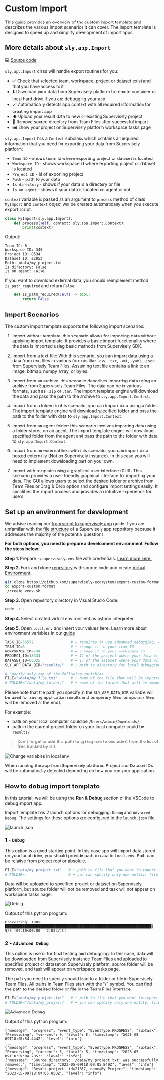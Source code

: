 # Custom Import

This guide provides an overview of the custom import template and describes the various import scenarios it can cover. The import template is designed to speed up and simplify development of import apps.

## More details about `sly.app.Import`

💻 [Source code](https://github.com/supervisely/supervisely/blob/master/supervisely/app/import_template.py)

`sly.app.Import` class will handle export routines for you:

- ✅ Check that selected team, workspace, project or dataset exist and that you have access to it
- ⬇️ Download your data from Supervisely platform to remote container or local hard drive if you are debugging your app
- 🪄 Automatically detects app context with all required information for creating import app
- ⬆️ Upload your result data to new or existing Supervisely project
- 🧹 Remove source directory from Team Files after successful import
- 🖼️ Show your project on Supervisely platform workspace tasks page

`sly.app.Import` has a `Context` subclass which contains all required information that you need for exporting your data from Supervisely platform:

- `Team ID` - shows team id where exporting project or dataset is located
- `Workspace ID` - shows workspace id where exporting project or dataset is located
- `Project ID` - id of exporting project
- `Path` - path to your data
- `Is directory` - shows if your data is a directory or file
- `Is on agent` - shows if your data is located on agent or not

`context` variable is passed as an argument to `process` method of class `MyImport` and `context` object will be created automatically when you execute export script.

```python
class MyImport(sly.app.Import):
    def process(self, context: sly.app.Import.Context):
        print(context)
```

Output:

```text
Team ID: 8
Workspace ID: 349
Project ID: 8534
Dataset ID: 22852
Path: /data/my_project.txt
Is directory: False
Is on agent: False
```

If you want to download external data, you should reimplement method `is_path_required` and return `False`:

```python
    def is_path_required(self) -> bool:
        return False
```

## Import Scenarios

The custom import template supports the following import scenarios:

1. Import without template: this scenario allows for importing data without applying import template. It provides a basic import functionality where the data is imported using basic methods from Supervisely SDK.

2. Import from a text file: With this scenario, you can import data using a data from text files in various formats like `.csv`, `.txt`, `.xml`, `.yaml`, `.json` from Supervisely Team Files. Assuming text file contains a link to an image, bitmap, numpy array, or bytes.

3. Import from an archive: this scenario describes importing data using an archive from Supervisely Team Files. The data can be in various formats, such as `.zip` or `.tar`. The import template engine will download the data and pass the path to the archive to `sly.app.Import.Context`.

4. Import from a folder: in this scenario, you can import data using a folder. The import template engine will download specified folder and pass the path to the folder with data to `sly.app.Import.Context`.

5. Import from an agent folder: this scenario involves importing data using a folder stored on an agent. The import template engine will download specified folder from the agent and pass the path to the folder with data to `sly.app.Import.Context`.

6. Import from an external link: with this scenario, you can import data hosted externally (Not on Supervisely instance). In this case you will need to implement downloading part on your own.

7. Import with template using a graphical user interface (GUI): This scenario provides a user-friendly graphical interface for importing your data. The GUI allows users to select the desired folder or archive from Team Files or Drag & Drop option and configure import settings easily. It simplifies the import process and provides an intuitive experience for users.

## Set up an environment for development

We advise reading our [from script to supervisely app](../basics/from-script-to-supervisely-app.md) guide if you are unfamiliar with the [file structure](../basics/from-script-to-supervisely-app.md#repository-structure) of a Supervisely app repository because it addresses the majority of the potential questions.

**For both options, you need to prepare a development environment. Follow the steps below:**

**Step 1.** Prepare `~/supervisely.env` file with credentials. [Learn more here.](../../getting-started/basics-of-authentication.md#how-to-use-in-python)

**Step 2.** Fork and clone [repository](https://github.com/supervisely-ecosystem/export-custom-format) with source code and create [Virtual Environment](https://docs.python.org/3/library/venv.html).

```bash
git clone https://github.com/supervisely-ecosystem/export-custom-format
cd export-custom-format
./create_venv.sh
```

**Step 3.** Open repository directory in Visual Studio Code.

```bash
code -r .
```

**Step 4.** Select created virtual environment as python interpreter.

**Step 5.** Open `local.env` and insert your values here. Learn more about environment variables in our [guide](../../getting-started/environment-variables.md)

```python
TASK_ID=33572                 # ⬅️ requires to use advanced debugging, comment for local debugging
TEAM_ID=8                     # ⬅️ change it to your team ID
WORKSPACE_ID=349              # ⬅️ change it to your workspace ID
PROJECT_ID=18334              # ⬅️ ID of the project where your data will be imported (optional)
DATASET_ID=66325              # ⬅️ ID of the dataset where your data will be imported (optional)
SLY_APP_DATA_DIR="results/"   # ⬅️ path to directory for local debugging

# Specify only one of the following variables
FILE="/data/my_file.txt"      # ⬅️ name of the file that will be imported
# FOLDER="/data/my_folder/"   # ⬅️ name of the folder that will be imported
```

Please note that the path you specify in the `SLY_APP_DATA_DIR` variable will be used for saving application results and temporary files (temporary files will be removed at the end).

For example:
- path on your local computer could be `/Users/admin/Downloads/`
- path in the current project folder on your local computer could be `results/`

> Don't forget to add this path to `.gitignore` to exclude it from the list of files tracked by Git.

![Change variables in local.env](https://user-images.githubusercontent.com/79905215/236182190-3438d72e-919f-4a8f-9544-a105e8441a5a.gif)

When running the app from Supervisely platform: Project and Dataset IDs will be automatically detected depending on how you run your application.

## How to debug import template

In this tutorial, we will be using the **Run & Debug** section of the VSCode to debug import app.

Import template has 2 launch options for debugging: `Debug` and `Advanced Debug`.
The settings for these options are configured in the `launch.json` file.

![launch.json](https://github.com/supervisely/developer-portal/assets/79905215/3afd0096-7b66-4462-9fc0-f7098d18fc25)

### 1 - `Debug`

This option is a good starting point. In this case app will import data stored on your local drive, you should provide path to data in `local.env`. Path can be relative from project root or absolute.

```python
FILE="data/my_project.txt"   # ⬅️ path to file that you want to import
# FOLDER=                    # ⬅️ you can specify only one entity: file or folder  
```

Data will be uploaded to specified project or dataset on Supervisely platform, but source folder will not be removed and task will not appear on workspace tasks page.

![Debug]()

Output of this python program:

```text
Processing: 100%|███████████████████████████████████████████████████████████████████| 5/5 [00:10<00:00,  2.03s/it]
```

### 2 - `Advanced Debug`

This option is useful for final testing and debugging. In this case, data will be downloaded from Supervisely instance Team Files and uploaded to specified project or dataset on Supervisely platform, source folder will be removed, and task will appear on workspace tasks page.

The path you need to specify should lead to a folder or file in Supervisely Team Files. All paths in Team Files start with the "/" symbol. You can find the path to the desired folder or file in the Team Files interface.

```python
FILE="/data/my_project.txt"   # ⬅️ path to file that you want to import
# FOLDER="/data/my_project/   # ⬅️ you can specify only one entity: file or folder  
```

![Advanced Debug]()

Output of this python program:

```text
{"message": "progress", "event_type": "EventType.PROGRESS", "subtask": "Processing", "current": 0, "total": 5, "timestamp": "2023-05-09T18:08:54.444Z", "level": "info"}
...
{"message": "progress", "event_type": "EventType.PROGRESS", "subtask": "Processing", "current": 5, "total": 5, "timestamp": "2023-05-09T18:09:04.705Z", "level": "info"}
{"message": "Source directory: '/data/my_project.txt' was successfully removed.", "timestamp": "2023-05-09T18:09:05.849Z", "level": "info"}
{"message": "Result project: id=21357, name=My Project", "timestamp": "2023-05-09T18:09:05.850Z", "level": "info"}
```
